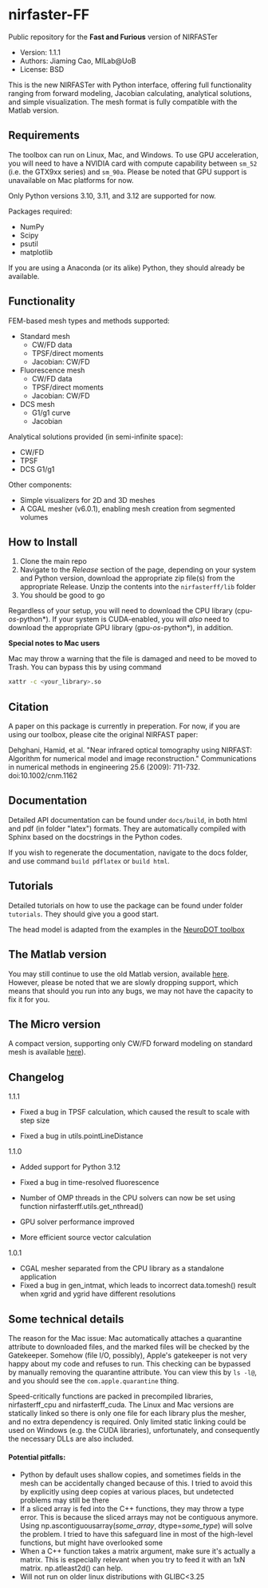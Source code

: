 # nirfaster-FF

Public repository for the **Fast and Furious** version of NIRFASTer

- Version: 1.1.1
- Authors: Jiaming Cao, MILab@UoB
- License: BSD

This is the new NIRFASTer with Python interface, offering full functionality ranging from forward modeling, Jacobian calculating, analytical solutions, and simple visualization. The mesh format is fully compatible with the Matlab version.

## Requirements

The toolbox can run on Linux, Mac, and Windows. To use GPU acceleration, you will need to have a NVIDIA card with compute capability between `sm_52` (i.e. the GTX9xx series) and `sm_90a`. Please be noted that GPU support is unavailable on Mac platforms for now.

Only Python versions 3.10, 3.11, and 3.12 are supported for now.

Packages required:

- NumPy
- Scipy
- psutil
- matplotlib

If you are using a Anaconda (or its alike) Python, they should already be available.

## Functionality

FEM-based mesh types and methods supported:

- Standard mesh
  - CW/FD data
  - TPSF/direct moments
  - Jacobian: CW/FD
- Fluorescence mesh
  - CW/FD data
  - TPSF/direct moments
  - Jacobian: CW/FD
- DCS mesh
  - G1/g1 curve
  - Jacobian

Analytical solutions provided (in semi-infinite space):

- CW/FD
- TPSF
- DCS G1/g1

Other components:

- Simple visualizers for 2D and 3D meshes
- A CGAL mesher (v6.0.1), enabling mesh creation from segmented volumes

## How to Install

1. Clone the main repo
2. Navigate to the *Release* section of the page, depending on your system and Python version, download the appropriate zip file(s) from the appropriate Release. Unzip the contents into the `nirfasterff/lib` folder
3. You should be good to go

Regardless of your setup, you will need to download the CPU library (cpu-*os*-python*). If your system is CUDA-enabled, you will *also* need to download the appropriate GPU library (gpu-*os*-python*), in addition.

**Special notes to Mac users**

Mac may throw a warning that the file is damaged and need to be moved to Trash. You can bypass this by using command

```bash
xattr -c <your_library>.so
```

## Citation

A paper on this package is currently in preperation. For now, if you are using our toolbox, please cite the original NIRFAST paper:

Dehghani, Hamid, et al. "Near infrared optical tomography using NIRFAST: Algorithm for numerical model and image reconstruction." Communications in numerical methods in engineering 25.6 (2009): 711-732. doi:10.1002/cnm.1162

## Documentation

Detailed API documentation can be found under `docs/build`, in both html and pdf (in folder "latex") formats. They are automatically compiled with Sphinx based on the docstrings in the Python codes.

If you wish to regenerate the documentation, navigate to the docs folder, and use command `build pdflatex` or `build html`.

## Tutorials

Detailed tutorials on how to use the package can be found under folder `tutorials`. They should give you a good start.

The head model is adapted from the examples in the [NeuroDOT toolbox](https://github.com/WUSTL-ORL/NeuroDOT)

## The Matlab version

You may still continue to use the old Matlab version, available [here](https://github.com/nirfaster/NIRFASTer). However, please be noted that we are slowly dropping support, which means that should you run into any bugs, we may not have the capacity to fix it for you.



## The Micro version

A compact version, supporting only CW/FD forward modeling on standard mesh is available [here](https://github.com/milabuob/nirfaster-uFF)).

## Changelog

1.1.1

- Fixed a bug in TPSF calculation, which caused the result to scale with step size

- Fixed a bug in utils.pointLineDistance

1.1.0

- Added support for Python 3.12

- Fixed a bug in time-resolved fluorescence

- Number of OMP threads in the CPU solvers can now be set using function nirfasterff.utils.get_nthread()

- GPU solver performance improved

- More efficient source vector calculation

1.0.1

- CGAL mesher separated from the CPU library as a standalone application
- Fixed a bug in gen_intmat, which leads to incorrect data.tomesh() result when xgrid and ygrid have different resolutions

## Some technical details

The reason for the Mac issue: Mac automatically attaches a quarantine attribute to downloaded files, and the marked files will be checked by the Gatekeeper. Somehow (file I/O, possibly), Apple's gatekeeper is not very happy about my code and refuses to run. This checking can be bypassed by manually removing the quarantine attribute. You can view this by `ls -l@`, and you should see the `com.apple.quarantine` thing.

Speed-critically functions are packed in precompiled libraries, nirfasterff_cpu and nirfasterff_cuda. The Linux and Mac versions are statically linked so there is only one file for each library plus the mesher, and no extra dependency is required. Only limited static linking could be used on Windows (e.g. the CUDA libraries), unfortunately, and consequently the necessary DLLs are also included.

#### Potential pitfalls:

- Python by default uses shallow copies, and sometimes fields in the mesh can be accidentally changed because of this. I tried to avoid this by explicitly using deep copies at various places, but undetected problems may still be there
- If a sliced array is fed into the C++ functions, they may throw a type error. This is because the sliced arrays may not be contiguous anymore. Using np.ascontiguousarray(*some_array*, dtype=*some_type*) will solve the problem. I tried to have this safeguard line in most of the high-level functions, but might have overlooked some
- When a C++ function takes a matrix argument, make sure it's actually a matrix. This is especially relevant when you try to feed it with an 1xN matrix. np.atleast2d() can help.
- Will not run on older linux distributions with GLIBC<3.25
